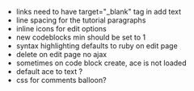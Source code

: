 - links need to have target="_blank" tag in add text 
- line spacing for the tutorial paragraphs
- inline icons for edit options
- new codeblocks min should be set to 1
- syntax highlighting defaults to ruby on edit page
- delete on edit page no ajax
- sometimes on code block create, ace is not loaded
- default ace to text ?
- css for comments balloon?